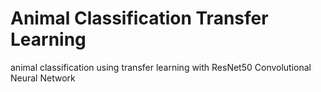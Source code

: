 # Animal Classification Transfer Learning

animal classification using transfer learning with ResNet50 Convolutional Neural Network